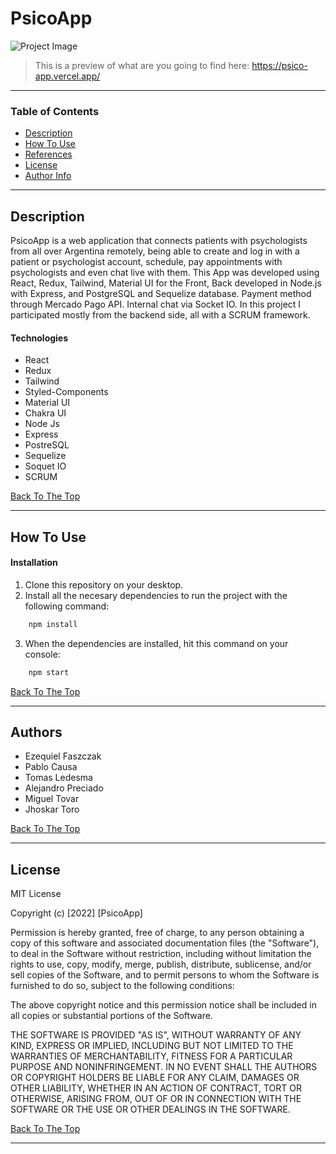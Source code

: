 # PsicoApp

![Project Image](https://i.gyazo.com/21cd938d7cce5eebd1431a51635e47e7.png)

> This is a preview of what are you going to find here: https://psico-app.vercel.app/

---

### Table of Contents

- [Description](#description)
- [How To Use](#how-to-use)
- [References](#references)
- [License](#license)
- [Author Info](#author-info)

---

## Description

PsicoApp is a web application that connects patients with psychologists from all over Argentina remotely, being able to create and log in with a patient or psychologist account, schedule, pay appointments with psychologists and even chat live with them.
This App was developed using React, Redux, Tailwind, Material UI for the Front, Back developed in Node.js with Express, and PostgreSQL and Sequelize database. Payment method through Mercado Pago API. Internal chat via Socket IO.
In this project I participated mostly from the backend side, all with a SCRUM framework.

#### Technologies

- React
- Redux
- Tailwind
- Styled-Components
- Material UI
- Chakra UI
- Node Js
- Express
- PostreSQL
- Sequelize
- Soquet IO
- SCRUM

[Back To The Top](#PsicoApp)

---

## How To Use

#### Installation

1. Clone this repository on your desktop. 
2. Install all the necesary dependencies to run the project with the following command:  
```html
    npm install
```
3. When the dependencies are installed, hit this command on your console:

```html
    npm start
```
[Back To The Top](#PsicoApp)

---

## Authors
- Ezequiel Faszczak
- Pablo Causa
- Tomas Ledesma
- Alejandro Preciado
- Miguel Tovar
- Jhoskar Toro

[Back To The Top](#PsicoApp)

---

## License

MIT License

Copyright (c) [2022] [PsicoApp]

Permission is hereby granted, free of charge, to any person obtaining a copy
of this software and associated documentation files (the "Software"), to deal
in the Software without restriction, including without limitation the rights
to use, copy, modify, merge, publish, distribute, sublicense, and/or sell
copies of the Software, and to permit persons to whom the Software is
furnished to do so, subject to the following conditions:

The above copyright notice and this permission notice shall be included in all
copies or substantial portions of the Software.

THE SOFTWARE IS PROVIDED "AS IS", WITHOUT WARRANTY OF ANY KIND, EXPRESS OR
IMPLIED, INCLUDING BUT NOT LIMITED TO THE WARRANTIES OF MERCHANTABILITY,
FITNESS FOR A PARTICULAR PURPOSE AND NONINFRINGEMENT. IN NO EVENT SHALL THE
AUTHORS OR COPYRIGHT HOLDERS BE LIABLE FOR ANY CLAIM, DAMAGES OR OTHER
LIABILITY, WHETHER IN AN ACTION OF CONTRACT, TORT OR OTHERWISE, ARISING FROM,
OUT OF OR IN CONNECTION WITH THE SOFTWARE OR THE USE OR OTHER DEALINGS IN THE
SOFTWARE.

[Back To The Top](#PsicoApp)

---
